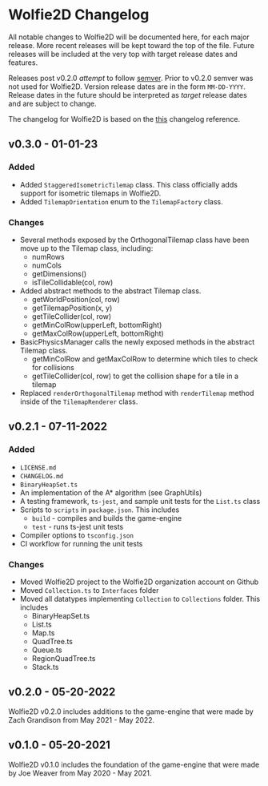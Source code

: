# Wolfie2D Changelog
All notable changes to Wolfie2D will be documented here, for each major release. More recent releases will be kept toward the top of the file. Future releases will be included at the very top with target release dates and features. 

Releases post v0.2.0 *attempt* to follow [semver](https://semver.org/). Prior to v0.2.0 semver was not used for Wolfie2D. Version release dates are in the form `MM-DD-YYYY`. Release dates in the future should be interpreted as *target* release dates and are subject to change.

The changelog for Wolfie2D is based on the [this](https://keepachangelog.com/en/1.0.0/) changelog reference.

## v0.3.0 - 01-01-23
### Added
* Added `StaggeredIsometricTilemap` class. This class officially adds support for isometric tilemaps in Wolfie2D.
* Added `TilemapOrientation` enum to the `TilemapFactory` class. 

### Changes
* Several methods exposed by the OrthogonalTilemap class have been move up to the Tilemap class, including:
  - numRows
  - numCols
  - getDimensions()
  - isTileCollidable(col, row)
* Added abstract methods to the abstract Tilemap class.
  - getWorldPosition(col, row)
  - getTilemapPosition(x, y)
  - getTileCollider(col, row)
  - getMinColRow(upperLeft, bottomRight)
  - getMaxColRow(upperLeft, bottomRight)
* BasicPhysicsManager calls the newly exposed methods in the abstract Tilemap class. 
  - getMinColRow and getMaxColRow to determine which tiles to check for collisions
  - getTileCollider(col, row) to get the collision shape for a tile in a tilemap
* Replaced `renderOrthogonalTilemap` method with `renderTilemap` method inside of the `TilemapRenderer` class. 


## v0.2.1 - 07-11-2022
### Added
* `LICENSE.md`
* `CHANGELOG.md`
* `BinaryHeapSet.ts`
* An implementation of the A* algorithm (see GraphUtils)
* A testing framework, `ts-jest`, and sample unit tests for the `List.ts` class
* Scripts to `scripts` in `package.json`. This includes
    * `build` - compiles and builds the game-engine
    * `test` - runs ts-jest unit tests
* Compiler options to `tsconfig.json`
* CI workflow for running the unit tests

### Changes
* Moved Wolfie2D project to the Wolfie2D organization account on Github
* Moved `Collection.ts` to `Interfaces` folder
* Moved all datatypes implementing `Collection` to `Collections` folder. This includes
    * BinaryHeapSet.ts
    * List.ts
    * Map.ts
    * QuadTree.ts
    * Queue.ts
    * RegionQuadTree.ts
    * Stack.ts

## v0.2.0 - 05-20-2022
Wolfie2D v0.2.0 includes additions to the game-engine that were made by Zach Grandison from May 2021 - May 2022. 

## v0.1.0 - 05-20-2021
Wolfie2D v0.1.0 includes the foundation of the game-engine that were made by Joe Weaver from May 2020 - May 2021. 


